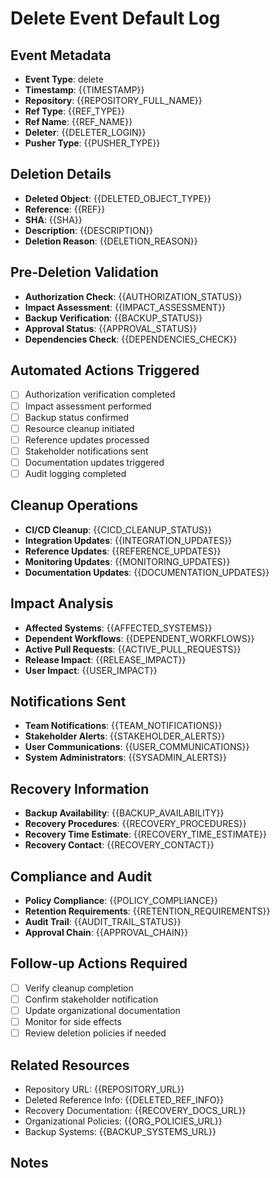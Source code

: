 # Delete Event Default Log

## Event Metadata
- **Event Type**: delete
- **Timestamp**: {{TIMESTAMP}}
- **Repository**: {{REPOSITORY_FULL_NAME}}
- **Ref Type**: {{REF_TYPE}}
- **Ref Name**: {{REF_NAME}}
- **Deleter**: {{DELETER_LOGIN}}
- **Pusher Type**: {{PUSHER_TYPE}}

## Deletion Details
- **Deleted Object**: {{DELETED_OBJECT_TYPE}}
- **Reference**: {{REF}}
- **SHA**: {{SHA}}
- **Description**: {{DESCRIPTION}}
- **Deletion Reason**: {{DELETION_REASON}}

## Pre-Deletion Validation
- **Authorization Check**: {{AUTHORIZATION_STATUS}}
- **Impact Assessment**: {{IMPACT_ASSESSMENT}}
- **Backup Verification**: {{BACKUP_STATUS}}
- **Approval Status**: {{APPROVAL_STATUS}}
- **Dependencies Check**: {{DEPENDENCIES_CHECK}}

## Automated Actions Triggered
- [ ] Authorization verification completed
- [ ] Impact assessment performed
- [ ] Backup status confirmed
- [ ] Resource cleanup initiated
- [ ] Reference updates processed
- [ ] Stakeholder notifications sent
- [ ] Documentation updates triggered
- [ ] Audit logging completed

## Cleanup Operations
- **CI/CD Cleanup**: {{CICD_CLEANUP_STATUS}}
- **Integration Updates**: {{INTEGRATION_UPDATES}}
- **Reference Updates**: {{REFERENCE_UPDATES}}
- **Monitoring Updates**: {{MONITORING_UPDATES}}
- **Documentation Updates**: {{DOCUMENTATION_UPDATES}}

## Impact Analysis
- **Affected Systems**: {{AFFECTED_SYSTEMS}}
- **Dependent Workflows**: {{DEPENDENT_WORKFLOWS}}
- **Active Pull Requests**: {{ACTIVE_PULL_REQUESTS}}
- **Release Impact**: {{RELEASE_IMPACT}}
- **User Impact**: {{USER_IMPACT}}

## Notifications Sent
- **Team Notifications**: {{TEAM_NOTIFICATIONS}}
- **Stakeholder Alerts**: {{STAKEHOLDER_ALERTS}}
- **User Communications**: {{USER_COMMUNICATIONS}}
- **System Administrators**: {{SYSADMIN_ALERTS}}

## Recovery Information
- **Backup Availability**: {{BACKUP_AVAILABILITY}}
- **Recovery Procedures**: {{RECOVERY_PROCEDURES}}
- **Recovery Time Estimate**: {{RECOVERY_TIME_ESTIMATE}}
- **Recovery Contact**: {{RECOVERY_CONTACT}}

## Compliance and Audit
- **Policy Compliance**: {{POLICY_COMPLIANCE}}
- **Retention Requirements**: {{RETENTION_REQUIREMENTS}}
- **Audit Trail**: {{AUDIT_TRAIL_STATUS}}
- **Approval Chain**: {{APPROVAL_CHAIN}}

## Follow-up Actions Required
- [ ] Verify cleanup completion
- [ ] Confirm stakeholder notification
- [ ] Update organizational documentation
- [ ] Monitor for side effects
- [ ] Review deletion policies if needed

## Related Resources
- Repository URL: {{REPOSITORY_URL}}
- Deleted Reference Info: {{DELETED_REF_INFO}}
- Recovery Documentation: {{RECOVERY_DOCS_URL}}
- Organizational Policies: {{ORG_POLICIES_URL}}
- Backup Systems: {{BACKUP_SYSTEMS_URL}}

## Notes
<!-- Add any additional context, special circumstances, or manual observations -->